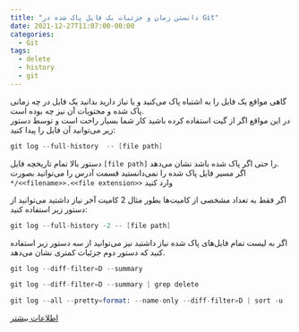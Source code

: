 ```yaml
---
title: "دانستن زمان و جزئیات یک فایل پاک شده در Git"
date: 2021-12-27T11:07:00-00:00
categories:
  - Git
tags:
  - delete
  - history
  - git
---
```


گاهی مواقع یک فایل را به اشتباه پاک می‌کنید و یا نیاز دارید بدانید یک فایل در چه زمانی پاک شده و محتویات آن نیز چه بوده است.  
در این مواقع اگر از گیت استفاده کرده باشید کار شما بسیار راحت است و توسط دستور زیر می‌توانید آن فایل را پیدا کنید:  

```s
git log --full-history  -- [file path]
```

دستور بالا تمام تاریخچه فایل `[file path]` را حتی اگر پاک شده باشد نشان می‌دهد.  
اگر مسیر فایل پاک شده را نمی‌دانستید قسمت آدرس را می‌توانید بصورت `*/<<filename>>.<<file extension>>` وارد کنید


اگر فقط به تعداد مشخصی از کامیت‌ها بطور مثال 2 کامیت آخر نیاز داشتید می‌توانید از دستور زیر استفاده کنید:  

```s
git log --full-history -2 -- [file path]
```

اگر به لیست تمام فایل‌های پاک شده نیاز داشتید نیز می‌توانید از سه دستور زیر استفاده کنید که دستور دوم جزئیات کمتری نشان می‌دهد.  

```s
git log --diff-filter=D --summary

git log --diff-filter=D --summary | grep delete

git log --all --pretty=format: --name-only --diff-filter=D | sort -u
```


[اطلاعات بیشتر](https://git-scm.com/docs/git-log)  